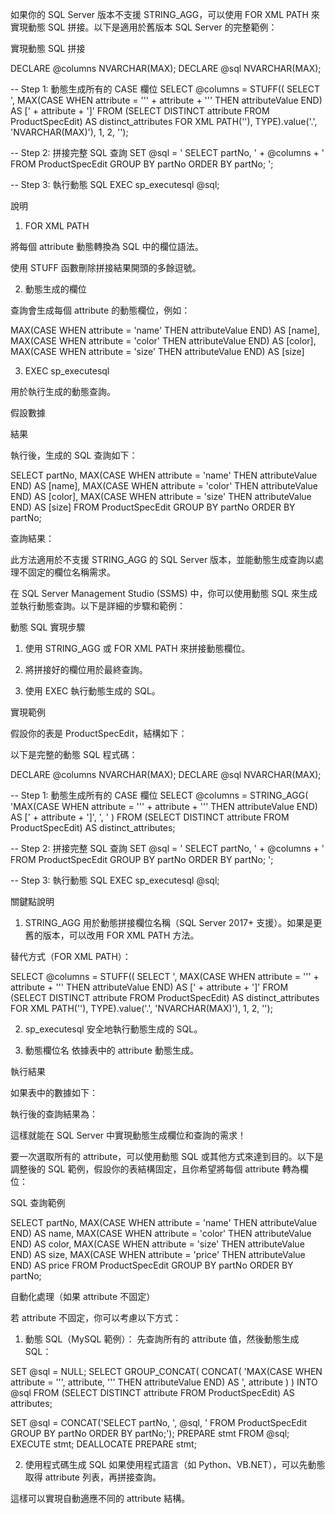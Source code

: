 如果你的 SQL Server 版本不支援 STRING_AGG，可以使用 FOR XML PATH 來實現動態 SQL 拼接。以下是適用於舊版本 SQL Server 的完整範例：

實現動態 SQL 拼接

DECLARE @columns NVARCHAR(MAX);
DECLARE @sql NVARCHAR(MAX);

-- Step 1: 動態生成所有的 CASE 欄位
SELECT 
    @columns = STUFF((
        SELECT 
            ', MAX(CASE WHEN attribute = ''' + attribute + ''' THEN attributeValue END) AS [' + attribute + ']'
        FROM (SELECT DISTINCT attribute FROM ProductSpecEdit) AS distinct_attributes
        FOR XML PATH(''), TYPE).value('.', 'NVARCHAR(MAX)'), 1, 2, '');

-- Step 2: 拼接完整 SQL 查詢
SET @sql = '
    SELECT 
        partNo, 
        ' + @columns + '
    FROM ProductSpecEdit
    GROUP BY partNo
    ORDER BY partNo;
';

-- Step 3: 執行動態 SQL
EXEC sp_executesql @sql;

說明

1. FOR XML PATH

將每個 attribute 動態轉換為 SQL 中的欄位語法。

使用 STUFF 函數刪除拼接結果開頭的多餘逗號。



2. 動態生成的欄位

查詢會生成每個 attribute 的動態欄位，例如：

MAX(CASE WHEN attribute = 'name' THEN attributeValue END) AS [name],
MAX(CASE WHEN attribute = 'color' THEN attributeValue END) AS [color],
MAX(CASE WHEN attribute = 'size' THEN attributeValue END) AS [size]



3. EXEC sp_executesql

用於執行生成的動態查詢。




假設數據

結果

執行後，生成的 SQL 查詢如下：

SELECT 
    partNo, 
    MAX(CASE WHEN attribute = 'name' THEN attributeValue END) AS [name],
    MAX(CASE WHEN attribute = 'color' THEN attributeValue END) AS [color],
    MAX(CASE WHEN attribute = 'size' THEN attributeValue END) AS [size]
FROM ProductSpecEdit
GROUP BY partNo
ORDER BY partNo;

查詢結果：

此方法適用於不支援 STRING_AGG 的 SQL Server 版本，並能動態生成查詢以處理不固定的欄位名稱需求。



在 SQL Server Management Studio (SSMS) 中，你可以使用動態 SQL 來生成並執行動態查詢。以下是詳細的步驟和範例：

動態 SQL 實現步驟

1. 使用 STRING_AGG 或 FOR XML PATH 來拼接動態欄位。


2. 將拼接好的欄位用於最終查詢。


3. 使用 EXEC 執行動態生成的 SQL。



實現範例

假設你的表是 ProductSpecEdit，結構如下：

以下是完整的動態 SQL 程式碼：

DECLARE @columns NVARCHAR(MAX);
DECLARE @sql NVARCHAR(MAX);

-- Step 1: 動態生成所有的 CASE 欄位
SELECT 
    @columns = STRING_AGG(
        'MAX(CASE WHEN attribute = ''' + attribute + ''' THEN attributeValue END) AS [' + attribute + ']',
        ', '
    )
FROM (SELECT DISTINCT attribute FROM ProductSpecEdit) AS distinct_attributes;

-- Step 2: 拼接完整 SQL 查詢
SET @sql = '
    SELECT 
        partNo, 
        ' + @columns + '
    FROM ProductSpecEdit
    GROUP BY partNo
    ORDER BY partNo;
';

-- Step 3: 執行動態 SQL
EXEC sp_executesql @sql;

關鍵點說明

1. STRING_AGG
用於動態拼接欄位名稱（SQL Server 2017+ 支援）。如果是更舊的版本，可以改用 FOR XML PATH 方法。

替代方式（FOR XML PATH）：

SELECT 
    @columns = STUFF((
        SELECT 
            ', MAX(CASE WHEN attribute = ''' + attribute + ''' THEN attributeValue END) AS [' + attribute + ']'
        FROM (SELECT DISTINCT attribute FROM ProductSpecEdit) AS distinct_attributes
        FOR XML PATH(''), TYPE).value('.', 'NVARCHAR(MAX)'), 1, 2, '');


2. sp_executesql
安全地執行動態生成的 SQL。


3. 動態欄位名 依據表中的 attribute 動態生成。



執行結果

如果表中的數據如下：

執行後的查詢結果為：

這樣就能在 SQL Server 中實現動態生成欄位和查詢的需求！




要一次選取所有的 attribute，可以使用動態 SQL 或其他方式來達到目的。以下是調整後的 SQL 範例，假設你的表結構固定，且你希望將每個 attribute 轉為欄位：

SQL 查詢範例

SELECT 
    partNo,
    MAX(CASE WHEN attribute = 'name' THEN attributeValue END) AS name,
    MAX(CASE WHEN attribute = 'color' THEN attributeValue END) AS color,
    MAX(CASE WHEN attribute = 'size' THEN attributeValue END) AS size,
    MAX(CASE WHEN attribute = 'price' THEN attributeValue END) AS price
FROM ProductSpecEdit
GROUP BY partNo
ORDER BY partNo;

自動化處理（如果 attribute 不固定）

若 attribute 不固定，你可以考慮以下方式：

1. 動態 SQL（MySQL 範例）： 先查詢所有的 attribute 值，然後動態生成 SQL：

SET @sql = NULL;
SELECT
    GROUP_CONCAT(
        CONCAT(
            'MAX(CASE WHEN attribute = ''',
            attribute,
            ''' THEN attributeValue END) AS ',
            attribute
        )
    ) INTO @sql
FROM (SELECT DISTINCT attribute FROM ProductSpecEdit) AS attributes;

SET @sql = CONCAT('SELECT partNo, ', @sql, ' FROM ProductSpecEdit GROUP BY partNo ORDER BY partNo;');
PREPARE stmt FROM @sql;
EXECUTE stmt;
DEALLOCATE PREPARE stmt;


2. 使用程式碼生成 SQL
如果使用程式語言（如 Python、VB.NET），可以先動態取得 attribute 列表，再拼接查詢。



這樣可以實現自動適應不同的 attribute 結構。

